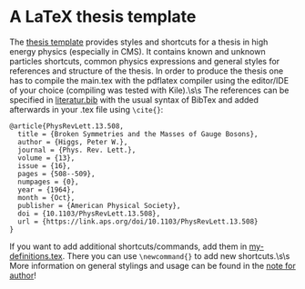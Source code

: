 # A LaTeX thesis template

The [thesis template](https://github.com/dwolfschlaeger/latex_templates/blob/master/thesis_template/) provides styles and shortcuts for a thesis in high energy physics (especially in CMS). It contains known and unknown particles shortcuts, common physics expressions and general styles for references and structure of the thesis. In order to produce the thesis one has to compile the main.tex with the pdflatex compiler using the editor/IDE of your choice (compiling was tested with Kile).\s\s The references can be specified in [literatur.bib](https://github.com/dwolfschlaeger/latex_templates/blob/master/thesis_template/BibTex/literatur.bib) with the usual syntax of BibTex and added afterwards in your .tex file using `\cite{}`:

```
@article{PhysRevLett.13.508,
  title = {Broken Symmetries and the Masses of Gauge Bosons},
  author = {Higgs, Peter W.},
  journal = {Phys. Rev. Lett.},
  volume = {13},
  issue = {16},
  pages = {508--509},
  numpages = {0},
  year = {1964},
  month = {Oct},
  publisher = {American Physical Society},
  doi = {10.1103/PhysRevLett.13.508},
  url = {https://link.aps.org/doi/10.1103/PhysRevLett.13.508}
}
```

If you want to add additional shortcuts/commands, add them in [my-definitions.tex](https://github.com/dwolfschlaeger/latex_templates/blob/master/thesis_template/general/my-definitions.tex). There you can use `\newcommand{}` to add new shortcuts.\s\s More information on general stylings and usage can be found in the [note for author](https://github.com/dwolfschlaeger/latex_templates/blob/master/thesis_template/general/notes_for_authors.pdf)!
